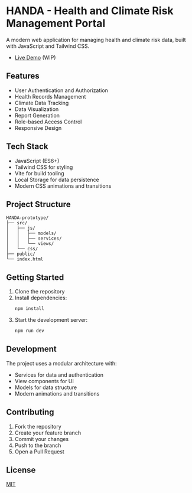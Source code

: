 # HANDA - Health and Climate Risk Management Portal

A modern web application for managing health and climate risk data, built with JavaScript and Tailwind CSS.

- [Live Demo](https://yunimo30.github.io/HANDA-Management-Portal) (WIP)

## Features

- User Authentication and Authorization
- Health Records Management
- Climate Data Tracking
- Data Visualization
- Report Generation
- Role-based Access Control
- Responsive Design

## Tech Stack

- JavaScript (ES6+)
- Tailwind CSS for styling
- Vite for build tooling
- Local Storage for data persistence
- Modern CSS animations and transitions

## Project Structure

```
HANDA-prototype/
├── src/
│   ├── js/
│   │   ├── models/
│   │   ├── services/
│   │   └── views/
│   └── css/
├── public/
└── index.html
```

## Getting Started

1. Clone the repository
2. Install dependencies:
   ```bash
   npm install
   ```
3. Start the development server:
   ```bash
   npm run dev
   ```

## Development

The project uses a modular architecture with:
- Services for data and authentication
- View components for UI
- Models for data structure
- Modern animations and transitions

## Contributing

1. Fork the repository
2. Create your feature branch
3. Commit your changes
4. Push to the branch
5. Open a Pull Request

## License

[MIT](https://choosealicense.com/licenses/mit/)
